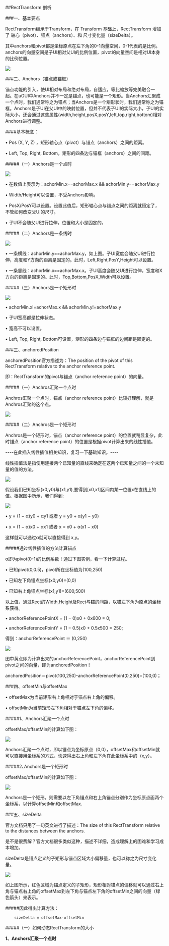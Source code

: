 ##RectTransform 剖析

###一、基本要点

RectTransform继承于Transform，在 Transform 基础上，RectTransform 增加了 轴心（pivot）、锚点（anchors）、和 尺寸变化量（sizeDelta）。


其中anchors和pivot都是坐标原点在左下角的0-1向量空间，0-1代表的是比例。anchors的向量空间是子UI相对父UI的比例位置，pivot的向量空间是相对UI本身的比例位置。


![](/assets/rect_anchors_pivot.png)


###二、Anchors（锚点或锚框）

锚点功能的引入，使UI相对布局和绝对布局，自适应，等比缩放等完美融合一起。在uGUI中Anchors并不一定是锚点，也可能是一个矩形。当Anchors汇聚成一个点时，我们通常称之为锚点；当Anchors是一个矩形状时，我们通常称之为锚框。Anchors是子UI在父UI中的映射位置，但并不代表子UI的实际大小，子UI的实际大小，还会通过这些属性(width,height,posX,posY,left,top,right,bottom)相对Anchors进行调整。


####基本概念：

• Pos (X, Y, Z) ，矩形轴心点（pivot）与锚点（anchors）之间的距离。

• Left, Top, Right, Bottom，矩形的四条边与锚框（anchors）之间的间距。


#####（一）Anchors是一个点时

![](/assets/20151031-0.png)

• 在数值上表示为：achorMin.x==achorMax.x && achorMin.y==achorMax.y

• Width/Height可以设置，不受Anchors影响。

• PosX/PosY可以设置。设置此值后，矩形轴心点与锚点之间的距离就恒定了，不管如何改变父UI的尺寸。

• 子UI不会随父UI进行拉伸，位置和大小是固定的。

#####（二）Anchors是一条线时

![](/assets/20151031-1.png)

• 一条横线：achorMin.y==achorMax.y，如上图。子UI宽度会随父UI进行拉伸，高度和Y方向的距离是固定的。此时，Left,Right,PosY,Height可以设置。


• 一条竖线：achorMin.x==achorMax.x。子UI高度会随父UI进行拉伸，宽度和X方向的距离是固定的。此时，Top,Bottom,PosX,Width可以设置。

#####（三）Anchors是一个矩形时

![](/assets/20151031-2.png)

• achorMin.x!=achorMax.x && achorMin.y!=achorMax.y

• 子UI宽高都是拉伸状态。

• 宽高不可以设置。

• Left, Top, Right, Bottom可设置，矩形的四条边与锚框的边间距是固定的。


###三、anchoredPosition

anchoredPosition官方描述为：The position of the pivot of this RectTransform relative to the anchor reference point.

即：RectTransform的pivot与锚点（anchor reference point）的向量。


#####（一）Anchros汇聚一个点时

Anchros汇聚一个点时，锚点（anchor reference point）比较好理解，就是Anchros汇聚的这个点。

![](/assets/rect_anchoredpostion.png)

#####（二）Anchros是一个矩形时

Anchros是一个矩形时，锚点（anchor reference point）的位置就稍显复杂，此时锚点（anchor reference point）的位置是根据pivot计算出来的线性插值。

----在此插入线性插值相关知识，复习一下基础知识。----

线性插值法是指使用连接两个已知量的直线来确定在这两个已知量之间的一个未知量的值的方法。

![](/assets/linear_interpolation_0.jpg)

假设我们已知坐标(x0,y0)与(x1,y1),要得到[x0,x1]区间内某一位置x在直线上的值。根据图中所示，我们得到:

![](/assets/linear_interpolation_1.png)


• y = (1 − α)y0 + αy1 或者 y = y0 + α(y1 − y0)

• x = (1 − α)x0 + αx1 或者 x = x0 + α(x1 − x0)


这样就可以通过α就可以直接得到 x,y。


#####通过线性插值的方法计算锚点

α即为pivot(0-1)的比例系数！通过下图实例，看一下计算过程。

• 已知pivot(0,0.5)，pivot所在坐标值为(100,250)

• 已知左下角锚点坐标(x0,y0)=(0,0)

• 已知右上角锚点坐标(x1,y1)=(600,500)

以上值，通过Rect的Width,Height及Rect与锚的间距，以锚左下角为原点的坐标系获得。


• anchorReferencePointX = (1 − 0)x0 + 0x600 = 0;

• anchorReferencePointY = (1 − 0.5)x0 + 0.5x500 = 250;

得到：anchorReferencePoint ＝ (0,250)

![](/assets/rect_anchoredpostion2.png)

图中黄点即为计算出来的anchorReferencePoint，anchorReferencePoint到pivot之间的向量，即为anchoredPosition！


anchoredPosition＝pivot(100,250)-anchorReferencePoint(0,250)=(100,0)；


###四、offsetMin与offsetMax


• offsetMax为当前矩形右上角相对于锚点右上角的偏移。

• offsetMin为当前矩形左下角相对于锚点左下角的偏移。


#####1、Anchors汇聚一个点时

offsetMax/offsetMin的计算如下图：

![](/assets/rect_offsetmax_min.png)


Anchors汇聚一个点时，即以锚点为坐标原点（0,0），offsetMax和offsetMin就可以直接用坐标系的方式，快速得出右上角和左下角在此坐标系中的（x,y）。


#####2､Anchors是一个矩形时

offsetMax/offsetMin的计算如下图：

![](/assets/rect_offsetMin_offsetMax2.png)

Anchors是一个矩形，则需要以左下角锚点和右上角锚点分别作为坐标原点画两个坐标系，以计算offsetMin和offsetMax.


###五、sizeDelta

官方文档只用了一句英文进行了描述：The size of this RectTransform relative to the distances between the anchors.

是不是很费解？官方文档很多类似这种，描述不详细，造成理解上的困难和学习成本增加。

sizeDelta是锚点定义的子矩形与锚点区域大小偏移量，也可以称之为尺寸变化量。


![](/assets/rect_sizeDelta.png)

如上图所示，红色区域为锚点定义的子矩形，矩形相对锚点的偏移就可以通过右上角与锚点右上角的offsetMax到左下角与锚点左下角的offsetMin之间的向量（绿色箭头）来表示。


#####因此得出计算方法：
```
    sizeDelta = offsetMax-offsetMin
``` 
    
#####（一）如何动态RectTransform的大小 
    
**1、Anchors汇聚一个点时**
    
    
    
    
    
    
    
    
    
    
    
    
    
    